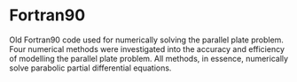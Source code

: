 # Fortran90
Old Fortran90 code used for numerically solving the parallel plate problem. Four numerical methods were investigated into the accuracy and efficiency of modelling the parallel plate problem. All methods, in essence, numerically solve parabolic partial differential equations.
